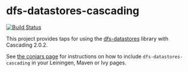# dfs-datastores-cascading

[![Build Status](https://secure.travis-ci.org/nathanmarz/dfs-datastores-cascading.png?branch=master)](http://travis-ci.org/nathanmarz/dfs-datastores-cascading)

This project provides taps for using the [dfs-datastores](https://github.com/nathanmarz/dfs-datastores) library with Cascading 2.0.2.

See [the conjars page](http://conjars.org/backtype/dfs-datastores-cascading) for instructions on how to include `dfs-datastores-cascading` in your Leiningen, Maven or Ivy pages.
